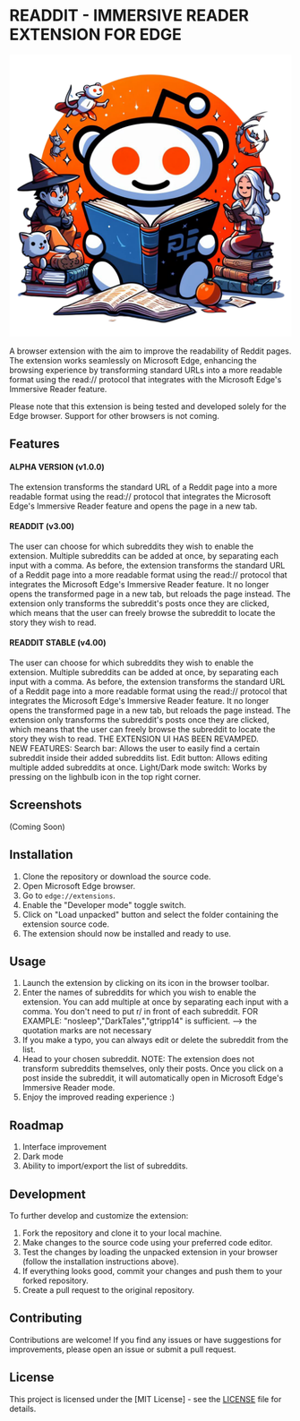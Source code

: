 # READDIT - IMMERSIVE READER EXTENSION FOR EDGE

![icon128](https://github.com/Myst1cX/immersive-reddit-extension/blob/main/logo%2FReaddit.png)

A browser extension with the aim to improve the readability of Reddit pages.
The extension works seamlessly on Microsoft Edge, enhancing the browsing experience by transforming standard URLs
into a more readable format using the read:// protocol that integrates with the Microsoft Edge's Immersive Reader feature.

Please note that this extension is being tested and developed solely for the Edge browser. 
Support for other browsers is not coming. 

## Features

#### ALPHA VERSION (v1.0.0)
The extension transforms the standard URL of a Reddit page into a more readable format using the read:// protocol that integrates the Microsoft Edge's Immersive Reader feature and opens the page in a new tab. 
#### READDIT (v3.00)              
The user can choose for which subreddits they wish to enable the extension. Multiple subreddits can be added at once, by separating each input with a comma. As before, the extension transforms the standard URL of a Reddit page into a more readable format using the read:// protocol that integrates the Microsoft Edge's Immersive Reader feature. It no longer opens the transformed page in a new tab, but reloads the page instead. The extension only transforms the subreddit's posts once they are clicked, which means that the user can freely browse the subreddit to locate the story they wish to read.
#### READDIT STABLE (v4.00)
The user can choose for which subreddits they wish to enable the extension. Multiple subreddits can be added at once, by separating each input with a comma. As before, the extension transforms the standard URL of a Reddit page into a more readable format using the read:// protocol that integrates the Microsoft Edge's Immersive Reader feature. It no longer opens the transformed page in a new tab, but reloads the page instead. The extension only transforms the subreddit's posts once they are clicked, which means that the user can freely browse the subreddit to locate the story they wish to read.
THE EXTENSION UI HAS BEEN REVAMPED.     
NEW FEATURES:
Search bar: 
Allows the user to easily find a certain subreddit inside their added subreddits list. 
Edit button: 
Allows editing multiple added subreddits at once.
Light/Dark mode switch:
Works by pressing on the lighbulb icon in the top right corner.

## Screenshots

(Coming Soon)

## Installation

1. Clone the repository or download the source code.
2. Open Microsoft Edge browser.
3. Go to `edge://extensions`.
4. Enable the "Developer mode" toggle switch.
5. Click on "Load unpacked" button and select the folder containing the extension source code.
6. The extension should now be installed and ready to use.

## Usage

1. Launch the extension by clicking on its icon in the browser toolbar.
2. Enter the names of subreddits for which you wish to enable the extension. You can add multiple at once by separating each input with a comma. You don't need to put r/ in front of each subreddit.
FOR EXAMPLE: "nosleep","DarkTales","gtripp14" is sufficient. --> the quotation marks are not necessary
3. If you make a typo, you can always edit or delete the subreddit from the list.
4. Head to your chosen subreddit.
NOTE: The extension does not transform subreddits themselves, only their posts. Once you click on a post inside the subreddit, it will automatically open in Microsoft Edge's Immersive Reader mode. 
5. Enjoy the improved reading experience :)


## Roadmap

1. Interface improvement
2. Dark mode
3. Ability to import/export the list of subreddits. 

## Development

To further develop and customize the extension:

1. Fork the repository and clone it to your local machine.
2. Make changes to the source code using your preferred code editor.
3. Test the changes by loading the unpacked extension in your browser (follow the installation instructions above).
4. If everything looks good, commit your changes and push them to your forked repository.
5. Create a pull request to the original repository.

## Contributing

Contributions are welcome! If you find any issues or have suggestions for improvements, please open an issue or submit a pull request.

## License

This project is licensed under the [MIT License] - see the [LICENSE](https://github.com/Myst1cX/immersive-reddit-extension/blob/main/LICENSE.txt) file for details.

